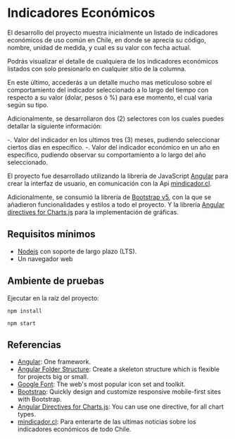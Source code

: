 # Indicadores Económicos

El desarrollo del proyecto muestra inicialmente un listado de indicadores económicos de uso común en Chile, en donde se aprecia su código, nombre, unidad de medida, y cual es su valor con fecha actual.

Podrás visualizar el detalle de cualquiera de los indicadores económicos listados con solo presionarlo en cualquier sitio de la columna.

En este último, accederás a un detalle mucho mas meticuloso sobre el comportamiento del indicador seleccionado a lo largo del tiempo con respecto a su valor (dolar, pesos ó %) para ese momento, el cual varia según su tipo.

Adicionalmente, se desarrollaron dos (2) selectores con los cuales puedes detallar la siguiente información:

-. Valor del indicador en los ultimos tres (3) meses, pudiendo seleccionar ciertos días en específico.
-. Valor del indicador económico en un año en específico, pudiendo observar su comportamiento a lo largo del año seleccionado.

El proyecto fue desarrollado utilizando la librería de JavaScript [Angular](https://angular.io/) para crear la interfaz de usuario, en comunicación con la Api [mindicador.cl](https://mindicador.cl/).

Adicionalmente, se consumió la librería de [Bootstrap v5](https://getbootstrap.com/), con la que se añadieron funcionalidades y estilos a todo el proyecto. Y la librería [Angular directives for Charts.js](https://valor-software.com/ng2-charts/#/GeneralInfo) para la implementación de gráficas.

## Requisitos mínimos

- [Nodejs](https://nodejs.org) con soporte de largo plazo (LTS).
- Un navegador web

## Ambiente de pruebas

Ejecutar en la raíz del proyecto:

```
npm install

npm start
```

## Referencias

- [Angular](https://angular.io/): One framework.
- [Angular Folder Structure](https://angular-folder-structure.readthedocs.io/en/latest/): Create a skeleton structure which is flexible for projects big or small.
- [Google Font](https://fonts.google.com/): The web's most popular icon set and toolkit.
- [Bootstrap](https://getbootstrap.com/): Quickly design and customize responsive mobile-first sites with Bootstrap.
- [Angular Directives for Charts.js](https://valor-software.com/ng2-charts/#/GeneralInfo): You can use one directive, for all chart types.
- [mindicador.cl](https://mindicador.cl/): Para enterarte de las ultimas noticias sobre los indicadores económicos de todo Chile.
